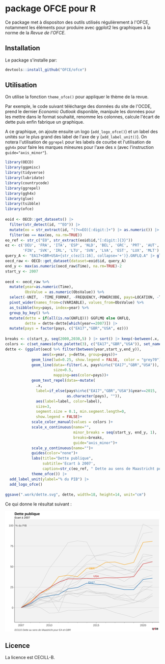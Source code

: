 # package OFCE pour R

Ce package met à dispositon des outils utilisés régulièrement à l'OFCE, notamment les éléments pour produire avec ggplot2 les graphiques à la norme de la *Revue de l'OFCE.*

## Installation

Le package s'installe par:

``` r
devtools::install_github("OFCE/ofce")
```

## Utilisation

On utilise la fonction `theme_ofce()` pour appliquer le thème de la revue.

Par exemple, le code suivant télécharge des données du site de l'OCDE, prend le dernier *Economic Outlook* disponible, manipule les données pour les mettre dans le format souhaité, renomme les colonnes, calcule l'écart de dette puis enfin fabrique un graphique.

A ce graphique, on ajoute ensuite un logo (`add_logo_ofce()`) et un label des unités sur le plus grand des label de l'axe de y (`add_label_unit()`). On notera l'utilisation de `ggrepel` pour les labels de courbe et l'utilisation de `ggh4x` pour faire les marques mineures pour l'axe des x (avec l'instruction `guide="axis_minor"`).

``` r
library(OECD)
library(ggpmisc)
library(tidyverse)
library(lubridate)
library(countrycode)
library(ggrepel)
library(ggh4x)
library(glue)
library(tsibble)
library(ofce)

eoid <- OECD::get_datasets() |>
  filter(str_detect(id, "^EO")) |>
  mutate(eo = str_extract(id, "(?<=EO)[:digit:]+") |> as.numeric()) |>
  filter(eo == max(eo, na.rm=TRUE))
eo_ref <- str_c("EO", str_extract(eoid$id,"[:digit:]{3}"))
ez <- c('DEU', 'FRA', 'ITA', 'ESP', 'NLD', 'BEL', 'GRC', 'PRT', 'AUT',
        'FIN', 'SVK', 'IRL', 'LTU', 'SVN', 'LVA', 'EST', 'LUX', 'MLT') # 'CYP' is not in EO
query_A <- "EA17+GBR+USA+{str_c(ez[1:16], collapse='+')}.GNFLQ.A" |> glue()
oecd_raw <- OECD::get_dataset(dataset=eoid$id, query_A)
end_y <- max(as.numeric(oecd_raw$Time), na.rm=TRUE)-2
start_y <- 2007

oecd <- oecd_raw %>%
  mutate(year=as.numeric(Time),
         ObsValue = as.numeric(ObsValue)) %>%
  select(-UNIT,  -TIME_FORMAT, -FREQUENCY,-POWERCODE, pays=LOCATION, -Time) %>%
  pivot_wider(names_from=c(VARIABLE), values_from=ObsValue) %>%
  as_tsibble(key=pays, index=year) %>%
  group_by_key() %>%
  mutate(dette = if(all(is.na(GNFLQ))) GGFLMQ else GNFLQ,
         dette = dette-dette[which(year==2007)]) |>
  mutate(pays = factor(pays, c("EA17","GBR","USA", ez)))

breaks <- c(start_y, seq(2000,2030,5) ) |> sort() |> keep(~between(.x, start_y, end_y))
colors <- c(set_names(ofce_palette(3), c("EA17","GBR","USA")), set_names(rep("grey70", length(ez)), ez))
dette <- (ggplot(oecd %>% filter(between(year,start_y,end_y)),
                 aes(x=year, y=dette, group=pays))+
            geom_line(lwd=0.25, show.legend = FALSE,  color = "grey70")+
            geom_line(data=~filter(.x, pays%in%c("EA17","GBR","USA")),
                      size=0.5,
                      mapping=aes(color=pays))+
            geom_text_repel(data=~mutate(
              .x,
              label=if_else(pays%in%c("EA17","GBR","USA")&year==2015,
                            as.character(pays), "")),
              aes(label=label, color=label),
              size=3,
              segment.size = 0.1, min.segment.length=0,
              show.legend = FALSE)+
            scale_color_manual(values = colors )+
            scale_x_continuous(name="", 
                               minor_breaks = seq(start_y, end_y, 1), 
                               breaks=breaks, 
                               guide="axis_minor")+
            scale_y_continuous(name="")+
            guides(color="none")+
            labs(title="Dette publique",
                 subtitle='Ecart à 2007',
                 caption=str_c(eo_ref, " Dette au sens de Maastricht pour EA et GBR")) +
            theme_ofce()) |>
  add_label_unit(ylabel="% du PIB") |>
  add_logo_ofce()

ggsave(".work/dette.svg", dette, width=18, height=14, unit="cm")
```

Ce qui donne le résultat suivant :

<img src="work/dette.svg" width="601"/>

## Licence

La licence est CECILL-B.
